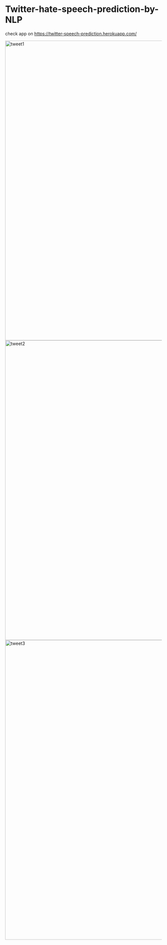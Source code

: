 # Twitter-hate-speech-prediction-by-NLP

check app on https://twitter-speech-prediction.herokuapp.com/

<img width="960" alt="tweet1" src="https://user-images.githubusercontent.com/105654154/190561935-8366f997-71b5-496b-8f69-ad123044c7ce.png">
<img width="960" alt="tweet2" src="https://user-images.githubusercontent.com/105654154/190561990-41ef18ff-10be-492c-972a-54a46fd19770.png">
<img width="960" alt="tweet3" src="https://user-images.githubusercontent.com/105654154/190562008-f214586c-4377-4da4-9ce5-b234b224607d.png">
